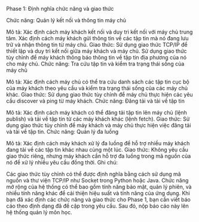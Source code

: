Phase 1: Định nghĩa chức năng và giao thức

Chức năng: Quản lý kết nối và thông tin máy chủ

Mô tả: Xác định cách máy khách kết nối và duy trì kết nối với máy chủ trung tâm. Xác định cách máy khách gửi thông tin về các tập tin mà nó đang lưu trữ và nhận thông tin từ máy chủ.
Giao thức: Sử dụng giao thức TCP/IP để thiết lập và duy trì kết nối giữa máy khách và máy chủ. Sử dụng giao thức tùy chỉnh để máy khách thông báo thông tin về tập tin địa phương của nó cho máy chủ.
Chức năng: Tra cứu tập tin và kiểm tra trạng thái sống của máy chủ

Mô tả: Xác định cách máy chủ có thể tra cứu danh sách các tập tin cục bộ của máy khách theo yêu cầu và kiểm tra trạng thái sống của các máy chủ khác.
Giao thức: Sử dụng giao thức tùy chỉnh để máy chủ thực hiện các yêu cầu discover và ping từ máy khách.
Chức năng: Đăng tải và tải về tập tin

Mô tả: Xác định cách máy khách có thể đăng tải tập tin lên máy chủ (lệnh publish) và tải về tập tin từ các máy khách khác (lệnh fetch).
Giao thức: Sử dụng giao thức tùy chỉnh để máy khách và máy chủ thực hiện việc đăng tải và tải về tập tin.
Chức năng: Quản lý đa luồng

Mô tả: Xác định cách máy khách xử lý đa luồng để hỗ trợ nhiều máy khách đang tải về các tập tin khác nhau cùng một lúc.
Giao thức: Không yêu cầu giao thức riêng, nhưng máy khách cần hỗ trợ đa luồng trong mã nguồn của nó để xử lý nhiều yêu cầu đồng thời.
Ghi chú:

Các giao thức tùy chỉnh có thể được định nghĩa bằng cách sử dụng mã nguồn và thư viện TCP/IP như Socket trong Python hoặc Java.
Chức năng mở rộng của hệ thống có thể bao gồm tính năng bảo mật, quản lý phiên, và nhiều tính năng khác để cải thiện hiệu suất và tính năng của ứng dụng.
Khi bạn đã xác định các chức năng và giao thức cho Phase 1, bạn cần viết báo cáo theo định dạng đã đề cập trong yêu cầu. Sau đó, nộp báo cáo này lên hệ thống quản lý môn học.

